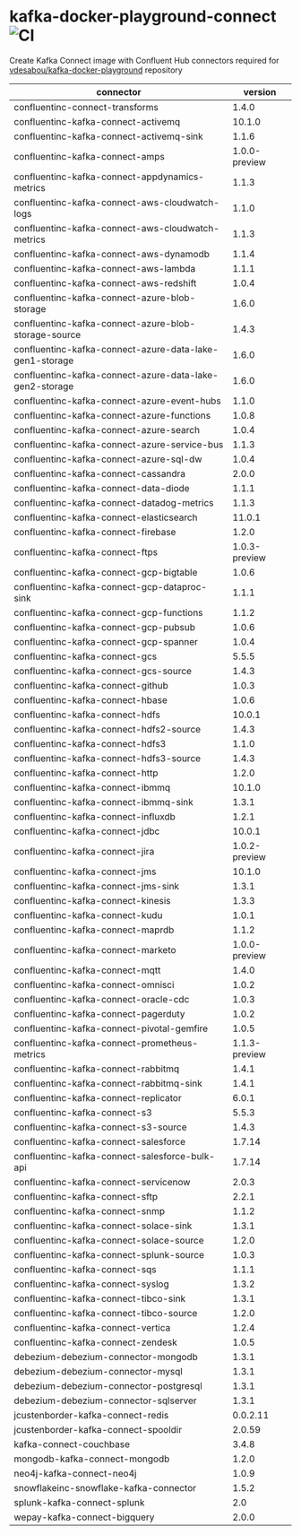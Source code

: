 # kafka-docker-playground-connect ![CI](https://github.com/vdesabou/kafka-docker-playground-connect/workflows/CI/badge.svg?branch=master)

Create Kafka Connect image with Confluent Hub connectors required for [vdesabou/kafka-docker-playground](https://github.com/vdesabou/kafka-docker-playground) repository

| connector  | version |
|---|---|
| confluentinc-connect-transforms  | 1.4.0 |
| confluentinc-kafka-connect-activemq  | 10.1.0 |
| confluentinc-kafka-connect-activemq-sink  | 1.1.6 |
| confluentinc-kafka-connect-amps  | 1.0.0-preview |
| confluentinc-kafka-connect-appdynamics-metrics  | 1.1.3 |
| confluentinc-kafka-connect-aws-cloudwatch-logs  | 1.1.0 |
| confluentinc-kafka-connect-aws-cloudwatch-metrics  | 1.1.3 |
| confluentinc-kafka-connect-aws-dynamodb  | 1.1.4 |
| confluentinc-kafka-connect-aws-lambda  | 1.1.1 |
| confluentinc-kafka-connect-aws-redshift  | 1.0.4 |
| confluentinc-kafka-connect-azure-blob-storage  | 1.6.0 |
| confluentinc-kafka-connect-azure-blob-storage-source  | 1.4.3 |
| confluentinc-kafka-connect-azure-data-lake-gen1-storage  | 1.6.0 |
| confluentinc-kafka-connect-azure-data-lake-gen2-storage  | 1.6.0 |
| confluentinc-kafka-connect-azure-event-hubs  | 1.1.0 |
| confluentinc-kafka-connect-azure-functions  | 1.0.8 |
| confluentinc-kafka-connect-azure-search  | 1.0.4 |
| confluentinc-kafka-connect-azure-service-bus  | 1.1.3 |
| confluentinc-kafka-connect-azure-sql-dw  | 1.0.4 |
| confluentinc-kafka-connect-cassandra  | 2.0.0 |
| confluentinc-kafka-connect-data-diode  | 1.1.1 |
| confluentinc-kafka-connect-datadog-metrics  | 1.1.3 |
| confluentinc-kafka-connect-elasticsearch  | 11.0.1 |
| confluentinc-kafka-connect-firebase  | 1.2.0 |
| confluentinc-kafka-connect-ftps  | 1.0.3-preview |
| confluentinc-kafka-connect-gcp-bigtable  | 1.0.6 |
| confluentinc-kafka-connect-gcp-dataproc-sink  | 1.1.1 |
| confluentinc-kafka-connect-gcp-functions  | 1.1.2 |
| confluentinc-kafka-connect-gcp-pubsub  | 1.0.6 |
| confluentinc-kafka-connect-gcp-spanner  | 1.0.4 |
| confluentinc-kafka-connect-gcs  | 5.5.5 |
| confluentinc-kafka-connect-gcs-source  | 1.4.3 |
| confluentinc-kafka-connect-github  | 1.0.3 |
| confluentinc-kafka-connect-hbase  | 1.0.6 |
| confluentinc-kafka-connect-hdfs  | 10.0.1 |
| confluentinc-kafka-connect-hdfs2-source  | 1.4.3 |
| confluentinc-kafka-connect-hdfs3  | 1.1.0 |
| confluentinc-kafka-connect-hdfs3-source  | 1.4.3 |
| confluentinc-kafka-connect-http  | 1.2.0 |
| confluentinc-kafka-connect-ibmmq  | 10.1.0 |
| confluentinc-kafka-connect-ibmmq-sink  | 1.3.1 |
| confluentinc-kafka-connect-influxdb  | 1.2.1 |
| confluentinc-kafka-connect-jdbc  | 10.0.1 |
| confluentinc-kafka-connect-jira  | 1.0.2-preview |
| confluentinc-kafka-connect-jms  | 10.1.0 |
| confluentinc-kafka-connect-jms-sink  | 1.3.1 |
| confluentinc-kafka-connect-kinesis  | 1.3.3 |
| confluentinc-kafka-connect-kudu  | 1.0.1 |
| confluentinc-kafka-connect-maprdb  | 1.1.2 |
| confluentinc-kafka-connect-marketo  | 1.0.0-preview |
| confluentinc-kafka-connect-mqtt  | 1.4.0 |
| confluentinc-kafka-connect-omnisci  | 1.0.2 |
| confluentinc-kafka-connect-oracle-cdc  | 1.0.3 |
| confluentinc-kafka-connect-pagerduty  | 1.0.2 |
| confluentinc-kafka-connect-pivotal-gemfire  | 1.0.5 |
| confluentinc-kafka-connect-prometheus-metrics  | 1.1.3-preview |
| confluentinc-kafka-connect-rabbitmq  | 1.4.1 |
| confluentinc-kafka-connect-rabbitmq-sink  | 1.4.1 |
| confluentinc-kafka-connect-replicator  | 6.0.1 |
| confluentinc-kafka-connect-s3  | 5.5.3 |
| confluentinc-kafka-connect-s3-source  | 1.4.3 |
| confluentinc-kafka-connect-salesforce  | 1.7.14 |
| confluentinc-kafka-connect-salesforce-bulk-api  | 1.7.14 |
| confluentinc-kafka-connect-servicenow  | 2.0.3 |
| confluentinc-kafka-connect-sftp  | 2.2.1 |
| confluentinc-kafka-connect-snmp  | 1.1.2 |
| confluentinc-kafka-connect-solace-sink  | 1.3.1 |
| confluentinc-kafka-connect-solace-source  | 1.2.0 |
| confluentinc-kafka-connect-splunk-source  | 1.0.3 |
| confluentinc-kafka-connect-sqs  | 1.1.1 |
| confluentinc-kafka-connect-syslog  | 1.3.2 |
| confluentinc-kafka-connect-tibco-sink  | 1.3.1 |
| confluentinc-kafka-connect-tibco-source  | 1.2.0 |
| confluentinc-kafka-connect-vertica  | 1.2.4 |
| confluentinc-kafka-connect-zendesk  | 1.0.5 |
| debezium-debezium-connector-mongodb  | 1.3.1 |
| debezium-debezium-connector-mysql  | 1.3.1 |
| debezium-debezium-connector-postgresql  | 1.3.1 |
| debezium-debezium-connector-sqlserver  | 1.3.1 |
| jcustenborder-kafka-connect-redis  | 0.0.2.11 |
| jcustenborder-kafka-connect-spooldir  | 2.0.59 |
| kafka-connect-couchbase  | 3.4.8 |
| mongodb-kafka-connect-mongodb  | 1.2.0 |
| neo4j-kafka-connect-neo4j  | 1.0.9 |
| snowflakeinc-snowflake-kafka-connector  | 1.5.2 |
| splunk-kafka-connect-splunk  | 2.0 |
| wepay-kafka-connect-bigquery  | 2.0.0 |
